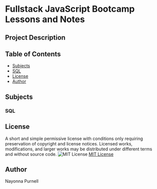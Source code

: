 # Fullstack JavaScript Bootcamp Lessons and Notes

## Project Description

## Table of Contents
  - [Subjects](#subjects)
  - [SQL](#sql)
  - [License](#license)
  - [Author](#author)
 
  
## Subjects
 ### SQL
  

## License
 A short and simple permissive license with conditions only requiring preservation of copyright and license notices. Licensed works, modifications, and larger works may be distributed under different terms and without source code.  ![MIT License](https://img.shields.io/badge/license-MIT-brightgreen)  [MIT License](https://choosealicense.com/licenses/mit/)  


## Author
Nayonna Purnell

